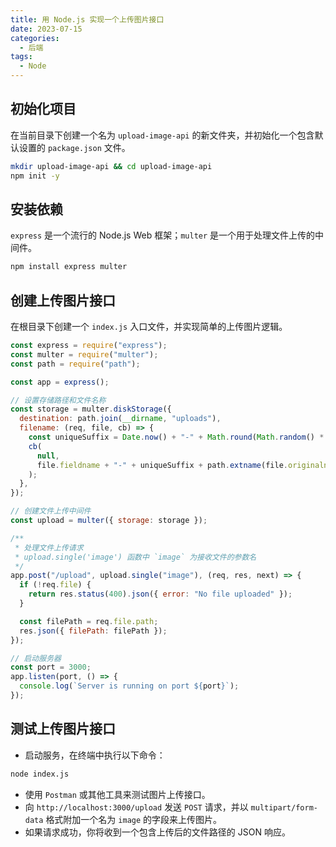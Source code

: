 ```yaml
---
title: 用 Node.js 实现一个上传图片接口
date: 2023-07-15
categories:
  - 后端
tags:
  - Node
---
```


## 初始化项目

在当前目录下创建一个名为 `upload-image-api` 的新文件夹，并初始化一个包含默认设置的 `package.json` 文件。

```bash
mkdir upload-image-api && cd upload-image-api
npm init -y
```

## 安装依赖

`express` 是一个流行的 Node.js Web 框架；`multer` 是一个用于处理文件上传的中间件。

```bash
npm install express multer
```

## 创建上传图片接口

在根目录下创建一个 `index.js` 入口文件，并实现简单的上传图片逻辑。

```js
const express = require("express");
const multer = require("multer");
const path = require("path");

const app = express();

// 设置存储路径和文件名称
const storage = multer.diskStorage({
  destination: path.join(__dirname, "uploads"),
  filename: (req, file, cb) => {
    const uniqueSuffix = Date.now() + "-" + Math.round(Math.random() * 1e9);
    cb(
      null,
      file.fieldname + "-" + uniqueSuffix + path.extname(file.originalname)
    );
  },
});

// 创建文件上传中间件
const upload = multer({ storage: storage });

/**
 * 处理文件上传请求
 * upload.single('image') 函数中 `image` 为接收文件的参数名
 */
app.post("/upload", upload.single("image"), (req, res, next) => {
  if (!req.file) {
    return res.status(400).json({ error: "No file uploaded" });
  }

  const filePath = req.file.path;
  res.json({ filePath: filePath });
});

// 启动服务器
const port = 3000;
app.listen(port, () => {
  console.log(`Server is running on port ${port}`);
});
```

## 测试上传图片接口

- 启动服务，在终端中执行以下命令：

```bash
node index.js
```

- 使用 `Postman` 或其他工具来测试图片上传接口。
- 向 `http://localhost:3000/upload` 发送 `POST` 请求，并以 `multipart/form-data` 格式附加一个名为 `image` 的字段来上传图片。
- 如果请求成功，你将收到一个包含上传后的文件路径的 JSON 响应。
